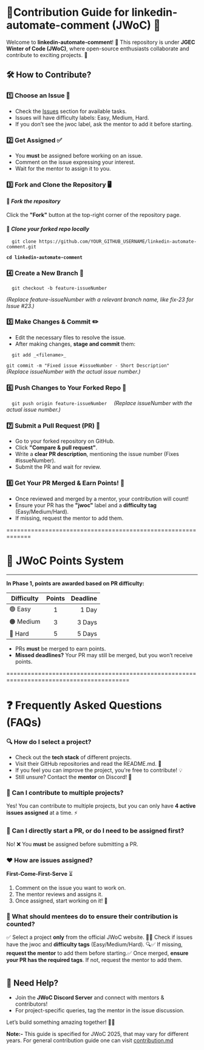# **🌟Contribution Guide for linkedin-automate-comment (JWoC) 🌟**

Welcome to **linkedin-automate-comment**! 🎯 This repository is under **JGEC Winter of Code (JWoC)**, where open-source enthusiasts collaborate and contribute to exciting projects. 🚀

🛠 How to Contribute?
---------------------

### 1️⃣ **Choose an Issue** 🧐

*   Check the [Issues](https://github.com/Hiteshydv001/linkedin-automate-comment/issues) section for available tasks.
*   Issues will have difficulty labels: Easy, Medium, Hard.
*   If you don’t see the jwoc label, ask the mentor to add it before starting.
    

### 2️⃣ **Get Assigned** ✅

*   You **must** be assigned before working on an issue.
*   Comment on the issue expressing your interest.
*   Wait for the mentor to assign it to you.
    

### 3️⃣ **Fork and Clone the Repository** 🖥

#### 🔹 **_Fork the repository_**

Click the **"Fork"** button at the top-right corner of the repository page.

#### 🔹 **_Clone your forked repo locally_**

`   git clone https://github.com/YOUR_GITHUB_USERNAME/linkedin-automate-comment.git `

**` cd linkedin-automate-comment   `**

### 4️⃣ **Create a New Branch** 🌱

`   git checkout -b feature-issueNumber   `

_(Replace feature-issueNumber with a relevant branch name, like fix-23 for Issue #23.)_

### 5️⃣ **Make Changes & Commit** ✏️

*   Edit the necessary files to resolve the issue.
*   After making changes, **stage and commit** them:

`   git add _<filename>_  ` 

` git commit -m "Fixed issue #issueNumber - Short Description"   `
_(Replace issueNumber with the actual issue number.)_
### 6️⃣ **Push Changes to Your Forked Repo** 🚀

`   git push origin feature-issueNumber   `
_(Replace issueNumber with the actual issue number.)_

### 7️⃣ **Submit a Pull Request (PR)** 🏁

*   Go to your forked repository on GitHub.
*   Click **"Compare & pull request"**.
*   Write a **clear PR description**, mentioning the issue number (Fixes #issueNumber).
*   Submit the PR and wait for review.
    

### 8️⃣ **Get Your PR Merged & Earn Points!** 🎯

*   Once reviewed and merged by a mentor, your contribution will count!
*   Ensure your PR has the **"jwoc"** label and a **difficulty tag** (Easy/Medium/Hard).
*   If missing, request the mentor to add them.

=============================================================

# **🔢 JWoC Points System**
---------------------

**In Phase 1, points are awarded based on PR difficulty:**

| Difficulty  | Points | Deadline  |
|------------|:------:|----------:|
| 🟢 Easy    |   1    | 1 Day     |
| 🟠 Medium  |   3    | 3 Days    |
| 🔴 Hard    |   5    | 5 Days    |

*   PRs **must** be merged to earn points.
*   **Missed deadlines?** Your PR may still be merged, but you won’t receive points.
    

========================================================================================= 

# ❓ Frequently Asked Questions (FAQs)

### **🔍 How do I select a project?**

*   Check out the **tech stack** of different projects.
*   Visit their GitHub repositories and read the README.md. 📜
*   If you feel you can improve the project, you're free to contribute! 💡
*   Still unsure? Contact the **mentor** on Discord! 🎯
    

### **🤩 Can I contribute to multiple projects?**

Yes! You can contribute to multiple projects, but you can only have **4 active issues assigned** at a time. ⚡

### **🧸 Can I directly start a PR, or do I need to be assigned first?**

No! ❌ You **must** be assigned before submitting a PR.

### **❤️ How are issues assigned?**

**First-Come-First-Serve** ⏳

1.  Comment on the issue you want to work on.
2.  The mentor reviews and assigns it.
3.  Once assigned, start working on it! 🚀
    

### 🎯 What should mentees do to ensure their contribution is counted?

✅ Select a project **only** from the official JWoC website. 📌✅ Check if issues have the jwoc and **difficulty tags** (Easy/Medium/Hard). 🔍✅ If missing, **request the mentor** to add them before starting.✅ Once merged, **ensure your PR has the required tags**. If not, request the mentor to add them.


#

## **📢 Need Help?**


*   Join the **JWoC Discord Server** and connect with mentors & contributors!
*   For project-specific queries, tag the mentor in the issue discussion.
    

Let’s build something amazing together! 🚀🔥

**Note:-** This guide is specified for JWoC 2025, that may vary for different years. For general contribution guide one can visit [contribution.md](https://github.com/Hiteshydv001/linkedin-automate-comment)